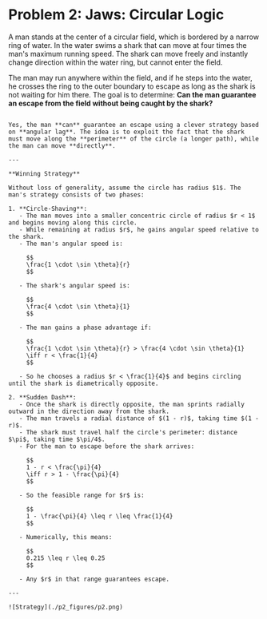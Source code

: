 # Problem 2: Jaws: Circular Logic

A man stands at the center of a circular field, which is bordered by a narrow ring of water. In the water swims a shark that can move at four times the man's maximum running speed. The shark can move freely and instantly change direction within the water ring, but cannot enter the field.

The man may run anywhere within the field, and if he steps into the water, he crosses the ring to the outer boundary to escape as long as the shark is not waiting for him there. The goal is to determine: **Can the man guarantee an escape from the field without being caught by the shark?**

````{dropdown} Click to show solution

Yes, the man **can** guarantee an escape using a clever strategy based on **angular lag**. The idea is to exploit the fact that the shark must move along the **perimeter** of the circle (a longer path), while the man can move **directly**.

---

**Winning Strategy**

Without loss of generality, assume the circle has radius $1$. The man's strategy consists of two phases:

1. **Circle-Shaving**:
   - The man moves into a smaller concentric circle of radius $r < 1$ and begins moving along this circle.
   - While remaining at radius $r$, he gains angular speed relative to the shark.
   - The man's angular speed is:

     $$
     \frac{1 \cdot \sin \theta}{r}
     $$

   - The shark's angular speed is:

     $$
     \frac{4 \cdot \sin \theta}{1}
     $$

   - The man gains a phase advantage if:

     $$
     \frac{1 \cdot \sin \theta}{r} > \frac{4 \cdot \sin \theta}{1}
     \iff r < \frac{1}{4}
     $$

   - So he chooses a radius $r < \frac{1}{4}$ and begins circling until the shark is diametrically opposite.

2. **Sudden Dash**:
   - Once the shark is directly opposite, the man sprints radially outward in the direction away from the shark.
   - The man travels a radial distance of $(1 - r)$, taking time $(1 - r)$.
   - The shark must travel half the circle's perimeter: distance $\pi$, taking time $\pi/4$.
   - For the man to escape before the shark arrives:

     $$
     1 - r < \frac{\pi}{4}
     \iff r > 1 - \frac{\pi}{4}
     $$

   - So the feasible range for $r$ is:

     $$
     1 - \frac{\pi}{4} \leq r \leq \frac{1}{4}
     $$

   - Numerically, this means:

     $$
     0.215 \leq r \leq 0.25
     $$

   - Any $r$ in that range guarantees escape.

---

![Strategy](./p2_figures/p2.png)

````
